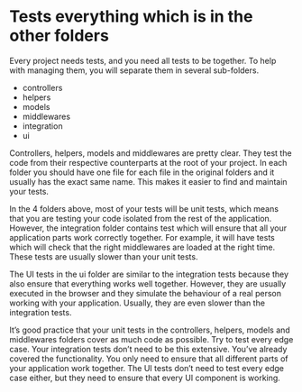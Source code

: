 # Tests everything which is in the other folders

Every project needs tests, and you need all tests to be together. To help with managing them, you will separate them in several sub-folders.

* controllers
* helpers
* models
* middlewares
* integration
* ui

Controllers, helpers, models and middlewares are pretty clear. They test the code from their respective counterparts at the root of your project. In each folder you should have one file for each file in the original folders and it usually has the exact same name. This makes it easier to find and maintain your tests.

In the 4 folders above, most of your tests will be unit tests, which means that you are testing your code isolated from the rest of the application. However, the integration folder contains test which will ensure that all your application parts work correctly together. For example, it will have tests which will check that the right middlewares are loaded at the right time. These tests are usually slower than your unit tests.

The UI tests in the ui folder are similar to the integration tests because they also ensure that everything works well together. However, they are usually executed in the browser and they simulate the behaviour of a real person working with your application. Usually, they are even slower than the integration tests.

It’s good practice that your unit tests in the controllers, helpers, models and middlewares folders cover as much code as possible. Try to test every edge case. Your integration tests don’t need to be this extensive. You’ve already covered the functionality. You only need to ensure that all different parts of your application work together. The UI tests don’t need to test every edge case either, but they need to ensure that every UI component is working.